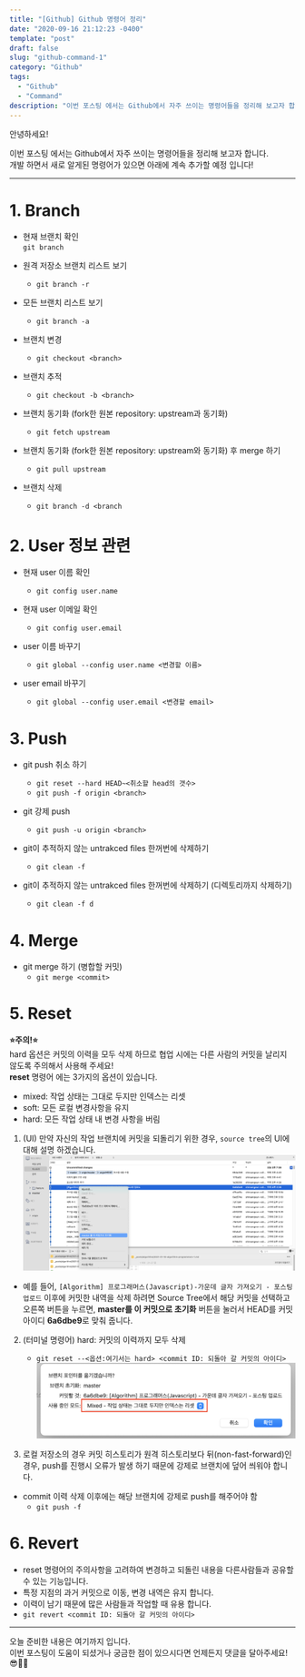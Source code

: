 ```yaml
---
title: "[Github] Github 명령어 정리"
date: "2020-09-16 21:12:23 -0400"
template: "post"
draft: false
slug: "github-command-1"
category: "Github"
tags:
  - "Github"
  - "Command"
description: "이번 포스팅 에서는 Github에서 자주 쓰이는 명령어들을 정리해 보고자 합니다."
---
```


안녕하세요!

이번 포스팅 에서는 Github에서 자주 쓰이는 명령어들을 정리해 보고자 합니다.  
개발 하면서 새로 알게된 명령어가 있으면 아래에 계속 추가할 예정 입니다!

-----
# 1. Branch
- 현재 브랜치 확인  
`git branch`

- 원격 저장소 브랜치 리스트 보기  
    - `git branch -r`

- 모든 브랜치 리스트 보기  
    - `git branch -a`

- 브랜치 변경  
    - `git checkout <branch>`

- 브랜치 추적  
    - `git checkout -b <branch>`

- 브랜치 동기화 (fork한 원본 repository: upstream과 동기화)  
    - `git fetch upstream`

- 브랜치 동기화 (fork한 원본 repository: upstream와 동기화) 후 merge 하기  
    - `git pull upstream`

- 브랜치 삭제  
    - `git branch -d <branch`


# 2. User 정보 관련
- 현재 user 이름 확인  
    - `git config user.name`

- 현재 user 이메일 확인  
    - `git config user.email`

- user 이름 바꾸기  
    - `git global --config user.name <변경할 이름>`

- user email 바꾸기  
    - `git global --config user.email <변경할 email>`


# 3. Push
- git push 취소 하기  
    - `git reset --hard HEAD~<취소할 head의 갯수>`  
    - `git push -f origin <branch>`  

- git 강제 push  
    - `git push -u origin <branch>`

- git이 추적하지 않는 untrakced files 한꺼번에 삭제하기  
    - `git clean -f`

- git이 추적하지 않는 untrakced files 한꺼번에 삭제하기 (디렉토리까지 삭제하기)  
    - `git clean -f d`


# 4. Merge
- git merge 하기 (병합할 커밋)  
    - `git merge <commit>`


# 5. Reset
**⭐️주의!⭐️**  
hard 옵션은 커밋의 이력을 모두 삭제 하므로 협업 시에는 다른 사람의 커밋을 날리지 않도록 주의해서 사용해 주세요!  
**reset** 명령어 에는 3가지의 옵션이 있습니다.
- mixed: 작업 상태는 그대로 두지만 인덱스는 리셋
- soft: 모든 로컬 변경사항을 유지
- hard: 모든 작업 상태 내 변경 사항을 버림 

1. (UI) 만약 자신의 작업 브랜치에 커밋을 되돌리기 위한 경우, `source tree`의 UI에 대해 설명 하겠습니다.  
![image](/assets/images/github/git-commit-reset.png)
- 예를 들어, `[Algorithm] 프로그래머스(Javascript)-가운데 글자 가져오기 - 포스팅 업로드` 이후에 커밋한 내역을 삭제 하려면 Source Tree에서 해당 커밋을 선택하고 오른쪽 버튼을 누르면, **master를 이 커밋으로 초기화** 버튼을 눌러서 HEAD를 커밋 아이디 **6a6dbe9**로 맞춰 줍니다.

2. (터미널 명령어) hard: 커밋의 이력까지 모두 삭제
    - `git reset --<옵션:여기서는 hard> <commit ID: 되돌아 갈 커밋의 아이디>`
![image2](/assets/images/github/github-branch-pointer.png)

3. 로컬 저장소의 경우 커밋 히스토리가 원격 히스토리보다 뒤(non-fast-forward)인 경우, push를 진행시 오류가 발생 하기 때문에 강제로 브랜치에 덮어 씌워야 합니다.
- commit 이력 삭제 이후에는 해당 브랜치에 강제로 push를 해주어야 함
   - `git push -f`


# 6. Revert
- reset 명령어의 주의사항을 고려하여 변경하고 되돌린 내용을 다른사람들과 공유할 수 있는 기능입니다.
- 특정 지점의 과거 커밋으로 이동, 변경 내역은 유지 합니다.
- 이력이 남기 때문에 많은 사람들과 작업할 때 유용 합니다.
- `git revert <commit ID: 되돌아 갈 커밋의 아이디>`


-----

오늘 준비한 내용은 여기까지 입니다.  
이번 포스팅이 도움이 되셨거나 궁금한 점이 있으시다면 언제든지 댓글을 달아주세요!😎👍🏻